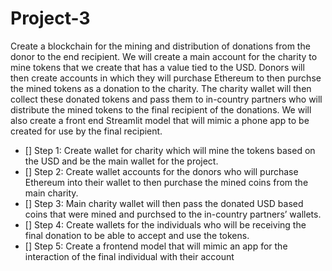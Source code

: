 # Project-3

Create a blockchain for the mining and distribution of donations from the donor to the end recipient. We will create a main account for the charity to mine tokens that we create that has a value tied to the USD. Donors will then create accounts in which they will purchase Ethereum to then purchse the mined tokens as a donation to the charity. The charity wallet will then collect these donated tokens and pass them to in-country partners who will distribute the mined tokens to the final recipient of the donations. We will also create a front end Streamlit model that will mimic a phone app to be created for use by the final recipient.

* [] Step 1: Create wallet for charity which will mine the tokens based on the USD and be the main wallet for the project.
* [] Step 2: Create wallet accounts for the donors who will purchase Ethereum into their wallet to then purchase the mined coins from the main charity.
* [] Step 3: Main charity wallet will then pass the donated USD based coins that were mined and purchsed to the in-country partners’ wallets.
* [] Step 4: Create wallets for the individuals who will be receiving the final donation to be able to accept and use the tokens.
* [] Step 5: Create a frontend model that will mimic an app for the interaction of the final individual with their account
